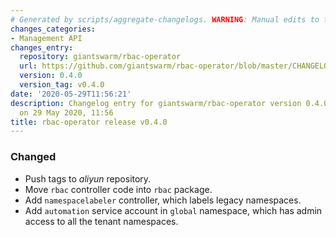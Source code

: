 ```yaml
---
# Generated by scripts/aggregate-changelogs. WARNING: Manual edits to this files will be overwritten.
changes_categories:
- Management API
changes_entry:
  repository: giantswarm/rbac-operator
  url: https://github.com/giantswarm/rbac-operator/blob/master/CHANGELOG.md#040
  version: 0.4.0
  version_tag: v0.4.0
date: '2020-05-29T11:56:21'
description: Changelog entry for giantswarm/rbac-operator version 0.4.0, published
  on 29 May 2020, 11:56
title: rbac-operator release v0.4.0
---
```


### Changed
- Push tags to *aliyun* repository.
- Move `rbac` controller code into `rbac` package.
- Add `namespacelabeler` controller, which labels legacy namespaces.
- Add `automation` service account in `global` namespace, which has admin access to all the tenant namespaces.
